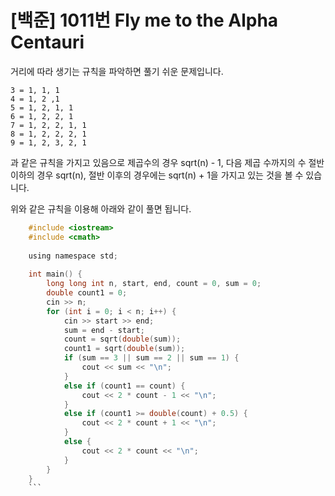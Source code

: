 # [백준] 1011번 Fly me to the Alpha Centauri

거리에 따라 생기는 규칙을 파악하면 풀기 쉬운 문제입니다.

    3 = 1, 1, 1
    4 = 1, 2 ,1
    5 = 1, 2, 1, 1
    6 = 1, 2, 2, 1
    7 = 1, 2, 2, 1, 1
    8 = 1, 2, 2, 2, 1
    9 = 1, 2, 3, 2, 1

과 같은 규칙을 가지고 있음으로 제곱수의 경우 sqrt(n) - 1, 다음 제곱 수까지의 수 절반 이하의 경우 sqrt(n), 절반 이후의 경우에는 sqrt(n) + 1을 가지고 있는 것을 볼 수 있습니다.

위와 같은 규칙을 이용해 아래와 같이 풀면 됩니다.
```C
    #include <iostream>
    #include <cmath>
    
    using namespace std;
    
    int main() {
    	long long int n, start, end, count = 0, sum = 0;
    	double count1 = 0;
    	cin >> n;
    	for (int i = 0; i < n; i++) {
    		cin >> start >> end;
    		sum = end - start;
    		count = sqrt(double(sum));
    		count1 = sqrt(double(sum));
    		if (sum == 3 || sum == 2 || sum == 1) {
    			cout << sum << "\n";
    		}
    		else if (count1 == count) {
    			cout << 2 * count - 1 << "\n";
    		}
    		else if (count1 >= double(count) + 0.5) {
    			cout << 2 * count + 1 << "\n";
    		}
    		else {
    			cout << 2 * count << "\n";
    		}
    	}
    }
    ```
